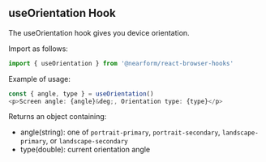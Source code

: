 ## useOrientation Hook

The useOrientation hook gives you device orientation.  

Import as follows:

```javascript
import { useOrientation } from '@nearform/react-browser-hooks' 
```

Example of usage:

```javascript
const { angle, type } = useOrientation()
<p>Screen angle: {angle}&deg;, Orientation type: {type}</p>
```

Returns an object containing:
- angle(string): one of `portrait-primary`, `portrait-secondary`, `landscape-primary`, or `landscape-secondary`
- type(double): current orientation angle